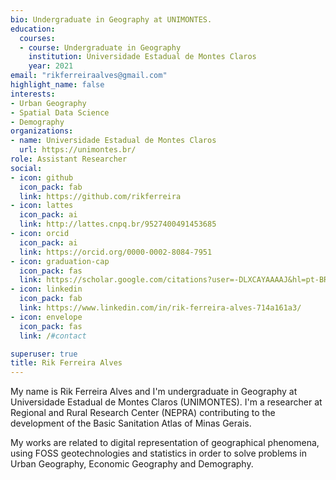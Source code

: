 ```yaml
---
bio: Undergraduate in Geography at UNIMONTES.
education:
  courses:
  - course: Undergraduate in Geography
    institution: Universidade Estadual de Montes Claros
    year: 2021
email: "rikferreiraalves@gmail.com"
highlight_name: false
interests:
- Urban Geography
- Spatial Data Science
- Demography
organizations:
- name: Universidade Estadual de Montes Claros
  url: https://unimontes.br/
role: Assistant Researcher
social:
- icon: github
  icon_pack: fab
  link: https://github.com/rikferreira
- icon: lattes
  icon_pack: ai
  link: http://lattes.cnpq.br/9527400491453685
- icon: orcid
  icon_pack: ai
  link: https://orcid.org/0000-0002-8084-7951
- icon: graduation-cap
  icon_pack: fas
  link: https://scholar.google.com/citations?user=-DLXCAYAAAAJ&hl=pt-BR
- icon: linkedin
  icon_pack: fab
  link: https://www.linkedin.com/in/rik-ferreira-alves-714a161a3/
- icon: envelope
  icon_pack: fas
  link: /#contact

superuser: true
title: Rik Ferreira Alves
---
```


My name is Rik Ferreira Alves and I'm undergraduate in Geography at Universidade Estadual de Montes Claros (UNIMONTES). I'm a researcher at Regional and Rural Research Center (NEPRA) contributing to the development of the Basic Sanitation Atlas of Minas Gerais.

My works are related to digital representation of geographical phenomena, using FOSS geotechnologies and statistics in order to solve problems in Urban Geography, Economic Geography and Demography.

<!-- {{< icon name="download" pack="fas" >}} Download my {{< staticref "media/demo_resume.pdf" "newtab" >}}resumé{{< /staticref >}}. -->

